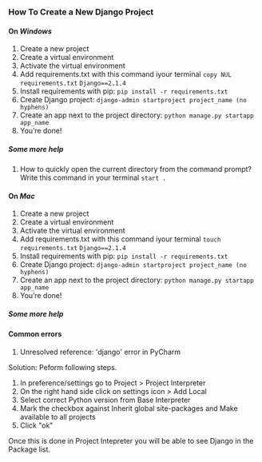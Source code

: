 ### How To Create a New Django Project 

#### On *Windows*

1. Create a new project
2. Create a virtual environment
3. Activate the virtual environment
4.	Add requirements.txt with this command iyour terminal `copy NUL requirements.txt`
    `Django==2.1.4`
5.	Install requirements with pip:
    `pip install -r requirements.txt`
6.	Create Django project:
    `django-admin startproject project_name (no hyphens)`
7.	Create an app next to the project directory:
    `python manage.py startapp app_name`
8.	You’re done!

##### Some more help
1. How to quickly open the current directory from the command prompt?
    Write this command in your terminal `start .`

#### On *Mac*

1. Create a new project
2. Create a virtual environment
3. Activate the virtual environment
4.	Add requirements.txt with this command iyour terminal `touch requirements.txt`
    `Django==2.1.4`
5.	Install requirements with pip:
    `pip install -r requirements.txt`
6.	Create Django project:
    `django-admin startproject project_name (no hyphens)`
7.	Create an app next to the project directory:
    `python manage.py startapp app_name`
8.	You’re done!

##### Some more help


#### Common errors
1. Unresolved reference: 'django' error in PyCharm

Solution: Peform following steps.
1. In preference/settings go to Project > Project Interpreter
2. On the right hand side click on settings icon >  Add Local
3. Select correct Python version from Base Interpreter
4. Mark the checkbox against Inherit global site-packages and Make available to all projects
5. Click "ok" 

Once this is done in Project Intepreter you will be able to see Django in the Package list.



